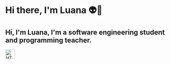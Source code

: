 # Hi there, I'm Luana 👽👾

## Hi, I'm Luana, I'm a software engineering student and **programming teacher**.

<p>
    <img 
        align="left"
        alt="HTML"
        title="HTML"
        width="30px"
        style="padding-right: 10px;"
        src="https://cdn.jsdelivr.net/gh/devicons/devicon@latest/icons/html5/html5-original.svg" 
    />
</p>
